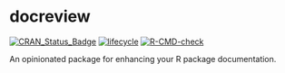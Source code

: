 # docreview

[![CRAN_Status_Badge](https://www.r-pkg.org/badges/version/docreview)](https://cran.r-project.org/package=docreview)
[![lifecycle](https://img.shields.io/badge/lifecycle-experimental-orange.svg)](https://www.tidyverse.org/lifecycle/#experimental)
[![R-CMD-check](https://github.com/thisisnic/docreview/workflows/R-CMD-check/badge.svg)](https://github.com/thisisnic/docreview/actions?query=workflow%3AR-CMD-check)

An opinionated package for enhancing your R package documentation.
